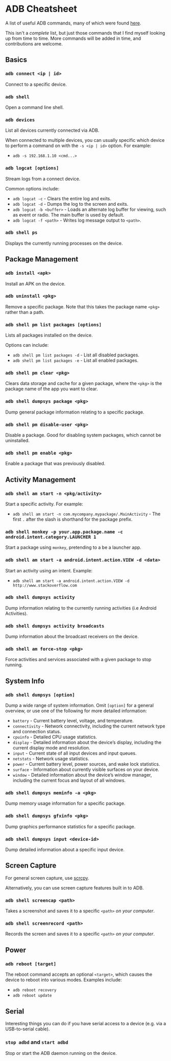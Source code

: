 # ADB Cheatsheet

A list of useful ADB commands, many of which were found [here](https://www.lambdatest.com/blog/adb-commands/).

This isn't a _complete_ list, but just those commands that I find myself looking up from time to time. More commands will be added in time, and contributions are welcome.

## Basics

### `adb connect <ip | id>`

Connect to a specific device.

### `adb shell`

Open a command line shell.

### `adb devices`

List all devices currently connected via ADB.

When connected to multiple devices, you can usually specific which device to perform a command on with the `-s <ip | id>` option. For example:

* `adb -s 192.168.1.10 <cmd...>`

### `adb logcat [options]`

Stream logs from a connect device.

Common options include:

* `adb logcat -c` - Clears the entire log and exits.
* `adb logcat -d` - Dumps the log to the screen and exits.
* `adb logcat -b <buffer>` -	Loads an alternate log buffer for viewing, such as event or radio. The main buffer is used by default.
* `adb logcat -f <path>` - Writes log message output to `<path>`.

### `adb shell ps`

Displays the currently running processes on the device.

## Package Management

### `adb install <apk>`

Install an APK on the device.

### `adb uninstall <pkg>`

Remove a specific package. Note that this takes the package name `<pkg>` rather than a path.

### `adb shell pm list packages [options]`

Lists all packages installed on the device.

Options can include:

* `adb shell pm list packages -d` - List all disabled packages.
* `adb shell pm list packages -e` - List all enabled packages.

### `adb shell pm clear <pkg>`

Clears data storage and cache for a given package, where the `<pkg>` is the package name of the app you want to clear.

### `adb shell dumpsys package <pkg>`

Dump general package information relating to a specific package.

### `adb shell pm disable-user <pkg>`

Disable a package. Good for disabling system packages, which cannot be uninstalled.

### `adb shell pm enable <pkg>`

Enable a package that was previously disabled.

## Activity Management

### `adb shell am start -n <pkg/activity>`

Start a specific activity. For example:

* `adb shell am start -n com.mycompany.mypackage/.MainActivity` - The first `.` after the slash is shorthand for the package prefix.

### `adb shell monkey -p your.app.package.name -c android.intent.category.LAUNCHER 1`

Start a package using `monkey`, pretending to a be a launcher app.

### `adb shell am start -a android.intent.action.VIEW -d <data>`

Start an activity using an intent. Example:

* `adb shell am start -a android.intent.action.VIEW -d http://www.stackoverflow.com`

### `adb shell dumpsys activity`

Dump information relating to the currently running activities (i.e Android Activities).

### `adb shell dumpsys activity broadcasts`

Dump information about the broadcast receivers on the device.

### `adb shell am force-stop <pkg>`

Force activities and services associated with a given package to stop running.

## System Info

### `adb shell dumpsys [option]`

Dump a wide range of system information. Omit `[option]` for a general overview, or use one of the following for more detailed information:

* `battery` - Current battery level, voltage, and temperature.
* `connectivity` - Network connectivity, including the current network type and connection status.
* `cpuinfo` - Detailed CPU usage statistics.
* `display` - Detailed information about the device’s display, including the current display mode and resolution.
* `input` - Current state of all input devices and input queues.
* `netstats` - Network usage statistics.
* `power` - Current battery level, power sources, and wake lock statistics.
* `surface` - Information about currently visible surfaces on your device.
* `window` - Detailed information about the device’s window manager, including the current focus and layout of all windows.

### `adb shell dumpsys meminfo -a <pkg>`

Dump memory usage information for a specific package.

### `adb shell dumpsys gfxinfo <pkg>`

Dump graphics performance statistics for a specific package.

### `adb shell dumpsys input <device-id>`

Dump detailed information about a specific input device.

## Screen Capture

For general screen capture, use [scrcpy](https://github.com/Genymobile/scrcpy).

Alternatively, you can use screen capture features built in to ADB.

### `adb shell screencap <path>`

Takes a screenshot and saves it to a specific `<path>` _on your computer_.

### `adb shell screenrecord <path>`

Records the screen and saves it to a specific `<path>` _on your computer_.

## Power

### `adb reboot [target]`

The reboot command accepts an optional `<target>`, which causes the device to reboot into various modes. Examples include:

* `adb reboot recovery`
* `adb reboot update`

## Serial

Interesting things you can do if you have serial access to a device (e.g. via a USB-to-serial cable).

### `stop adbd` and `start adbd`

Stop or start the ADB daemon running on the device.
